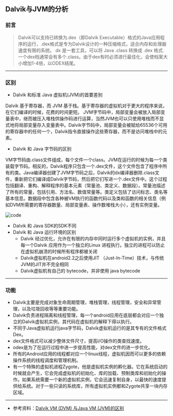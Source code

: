 ## Dalvik与JVM的分析

### 前言

> Dalvik可以支持已转换为.dex（即Dalvik Executable）格式的Java应用程序的运行，.dex格式是专为Dalvik设计的一种压缩格式，适合内存和处理器速度有限的系统。
> dx 是一套工具，可以将 Java .class 转换成 .dex 格式. 一个dex档通常会有多个.class。由于dex有时必须进行最佳化，会使档案大小增加1-4倍，以ODEX结尾。

---

### 区别

- Dalvik 和标准 Java 虚拟机(JVM)的首要差别

Dalvik 基于寄存器，而 JVM 基于栈。基于寄存器的虚拟机对于更大的程序来说，在它们编译的时候，花费的时间更短。 JVM字节码中，局部变量会被放入局部变量表中，继而被压入堆栈供操作码进行运算，当然JVM也可以只使用堆栈而不显式地将局部变量存入变量表中。Dalvik字节码中，局部变量会被赋给65536个可用的寄存器中的任何一个，Dalvik指令直接操作这些寄存器，而不是访问堆栈中的元素。

- Dalvik 和 Java 字节码的区别

VM字节码由.class文件组成，每个文件一个class。JVM在运行的时候为每一个类装载字节码。相反的，Dalvik程序只包含一个.dex文件，这个文件包含了程序中所有的类。Java编译器创建了JVM字节码之后，Dalvik的dx编译器删除.class文件，重新把它们编译成Dalvik字节码，然后把它们写进一个.dex文件中。这个过程包括翻译、重构、解释程序的基本元素（常量池、类定义、数据段）。常量池描述了所有的常量，包括引用、方法名、数值常量等。类定义包括了访问标志、类名等基本信息。数据段中包含各种被VM执行的函数代码以及类和函数的相关信息（例如DVM所需要的寄存器数量、局部变量表、操作数堆栈大小），还有实例变量。

![code](http://oszh5svp5.bkt.clouddn.com/android-dalvik-jvm.jpg)

- Dalvik 和 Java SDK的SDK不同	
- Dalvik 和 Java 运行环境的区别
    - Dalvik 经过优化，允许在有限的内存中同时运行多个虚拟机的实例，并且每一个Dalvik 应用作为一个独立的Linux 进程执行。独立的进程可以防止在虚拟机崩溃的时候所有程序都被关闭
    - Dalvik虚拟机在android2.2之后使用JIT （Just-In-Time）技术，与传统JVM的JIT并不完全相同
    - Dalvik虚拟机有自己的 bytecode，并非使用 java bytecode

---

### 功能

 - Dalvik主要是完成对象生命周期管理，堆栈管理，线程管理，安全和异常管理，以及垃圾回收等等重要功能。 　　
 - Dalvik负责进程隔离和线程管理，每一个android应用在底层都会对应一个独立的Dalvik虚拟机实例，其代码在虚拟机的解释下得以执行。 　　
 - 不同于Java虚拟机运行java字节码，Dalvik虚拟机运行的是其专有的文件格式Dex。 　　
 - dex文件格式可以减少整体文件尺寸，提高I/O操作的类查找速度。 　　
 - odex是为了在运行过程中进一步提高性能，对dex文件的进一步优化。 　　
 - 所有的Android应用的线程都对应一个linux线程，虚拟机因而可以更多的依赖操作系统的线程调度和管理机制。 　　
 - 有一个特殊的虚拟机进程Zygote，他是虚拟机实例的孵化器。它在系统启动的时候就会产生，它会完成虚拟机的初始化、库的加载、预制类库和初始化的操作。如果系统需要一个新的虚拟机实例，它会迅速复制自身，以最快的速度提供给系统。对于一些只读的系统库，所有虚拟机实例都和Zygote共享一块内存区域。

 ---

 - 参考资料：[Dalvik VM (DVM) 与Java VM (JVM)的区别](http://blog.csdn.net/x356982611/article/details/21983267)
 


